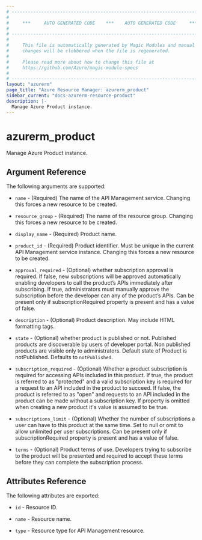 ```yaml
---
# ----------------------------------------------------------------------------
#
#     ***     AUTO GENERATED CODE    ***    AUTO GENERATED CODE     ***
#
# ----------------------------------------------------------------------------
#
#     This file is automatically generated by Magic Modules and manual
#     changes will be clobbered when the file is regenerated.
#
#     Please read more about how to change this file at
#     https://github.com/Azure/magic-module-specs
#
# ----------------------------------------------------------------------------
layout: "azurerm"
page_title: "Azure Resource Manager: azurerm_product"
sidebar_current: "docs-azurerm-resource-product"
description: |-
  Manage Azure Product instance.
---
```


# azurerm_product

Manage Azure Product instance.


## Argument Reference

The following arguments are supported:

* `name` - (Required) The name of the API Management service. Changing this forces a new resource to be created.

* `resource_group` - (Required) The name of the resource group. Changing this forces a new resource to be created.

* `display_name` - (Required) Product name.

* `product_id` - (Required) Product identifier. Must be unique in the current API Management service instance. Changing this forces a new resource to be created.

* `approval_required` - (Optional) whether subscription approval is required. If false, new subscriptions will be approved automatically enabling developers to call the product’s APIs immediately after subscribing. If true, administrators must manually approve the subscription before the developer can any of the product’s APIs. Can be present only if subscriptionRequired property is present and has a value of false.

* `description` - (Optional) Product description. May include HTML formatting tags.

* `state` - (Optional) whether product is published or not. Published products are discoverable by users of developer portal. Non published products are visible only to administrators. Default state of Product is notPublished. Defaults to `notPublished`.

* `subscription_required` - (Optional) Whether a product subscription is required for accessing APIs included in this product. If true, the product is referred to as "protected" and a valid subscription key is required for a request to an API included in the product to succeed. If false, the product is referred to as "open" and requests to an API included in the product can be made without a subscription key. If property is omitted when creating a new product it's value is assumed to be true.

* `subscriptions_limit` - (Optional) Whether the number of subscriptions a user can have to this product at the same time. Set to null or omit to allow unlimited per user subscriptions. Can be present only if subscriptionRequired property is present and has a value of false.

* `terms` - (Optional) Product terms of use. Developers trying to subscribe to the product will be presented and required to accept these terms before they can complete the subscription process.

## Attributes Reference

The following attributes are exported:

* `id` - Resource ID.

* `name` - Resource name.

* `type` - Resource type for API Management resource.
